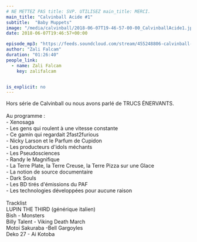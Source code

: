 ```yaml
---
# NE METTEZ PAS title: SVP. UTILISEZ main_title: MERCI.
main_title: "Calvinball Acide #1"
subtitle:  "Baby Muppets"
image: "/media/calvinball/2018-06-07T19-46-57-00-00_CalvinballAcide1.jpg"
date: 2018-06-07T19:46:57+00:00

episode_mp3: "https://feeds.soundcloud.com/stream/455248806-calvinball-radio-calvinball-acide-1-baby-muppets.mp3"
author: "Zali Falcam"
duration: "01:26:40"
people_link: 
  - name: Zali Falcam
    key: zalifalcam


is_explicit: no
---
```


<PodcastHeader/>

<!-- ECRIRE LA DESCRIPTION DE L'EPISODE SOUS CETTE LIGNE -->
Hors série de Calvinball ou nous avons parlé de TRUCS ÉNERVANTS.<br><br>Au programme : <br>- Xenosaga<br>- Les gens qui roulent à une vitesse constante<br>- Ce gamin qui regardait 2fast2furious<br>- Nicky Larson et le Parfum de Cupidon<br>- Les producteurs d'idols méchants<br>- Les Pseudosciences<br>- Randy le Magnifique<br>- La Terre Plate, la Terre Creuse, la Terre Pizza sur une Glace<br>- La notion de source documentaire<br>- Dark Souls<br>- Les BD tirés d'émissions du PAF<br>- Les technologies développées pour aucune raison<br><br>Tracklist <br>LUPIN THE THIRD (générique italien)<br>Bish - Monsters<br>Billy Talent - Viking Death March<br>Motoi Sakuraba -Bell Gargoyles<br>Deko 27 - Ai Kotoba

